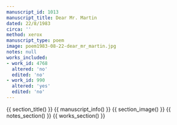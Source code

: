 ```yaml
---
manuscript_id: 1013
manuscript_title: Dear Mr. Martin
dated: 22/8/1983
circa: ''
method: xerox
manuscript_type: poem
image: poem1983-08-22-dear_mr_martin.jpg
notes: null
works_included:
- work_id: 4768
  altered: 'no'
  edited: 'no'
- work_id: 990
  altered: 'yes'
  edited: 'no'
---
```


{{ section_title() }}
{{ manuscript_info() }}
{{ section_image() }}
{{ notes_section() }}
{{ works_section() }}
